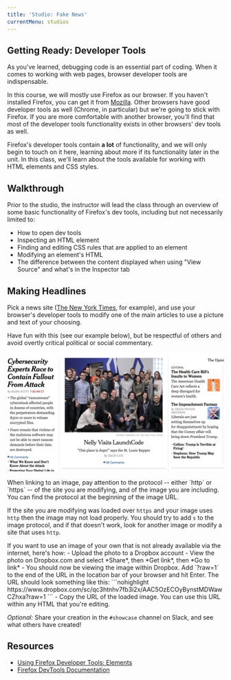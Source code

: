 ```yaml
---
title: 'Studio: Fake News'
currentMenu: studios
---
```


## Getting Ready: Developer Tools

As you've learned, debugging code is an essential part of coding. When it comes to working with web pages, browser developer tools are indispensable.

In this course, we will mostly use Firefox as our browser. If you haven't installed Firefox, you can get it from [Mozilla](https://www.mozilla.org/en-US/firefox/new/). Other browsers have good developer tools as well (Chrome, in particular) but we're going to stick with Firefox. If you are more comfortable with another browser, you'll find that most of the developer tools functionality exists in other browsers' dev tools as well.

Firefox's developer tools contain **a lot** of functionality, and we will only begin to touch on it here, learning about more if its functionality later in the unit. In this class, we'll learn about the tools available for working with HTML elements and CSS styles.

## Walkthrough

Prior to the studio, the instructor will lead the class through an overview of some basic functionality of Firefox's dev tools, including but not necessarily limited to:
- How to open dev tools
- Inspecting an HTML element
- Finding and editing CSS rules that are applied to an element
- Modifying an element's HTML
- The difference between the content displayed when using "View Source" and what's in the Inspector tab

## Making Headlines

Pick a news site ([The New York Times](https://www.nytimes.com/), for example), and use your browser's developer tools to modify one of the main articles to use a picture and text of your choosing.

Have fun with this (see our example below), but be respectful of others and avoid overtly critical political or social commentary.

![Sample Fake Article](images/nelly-lc.png)

<aside class="aside-warning" markdown="1">
When linking to an image, pay attention to the protocol -- either `http` or `https` -- of the site you are modifying, and of the image you are including. You can find the protocol at the beginning of the image URL.

If the site you are modifying was loaded over `https` and your image uses `http` then the image may not load properly. You should try to add `s` to the image protocol, and if that doesn't work, look for another image or modify a site that uses `http`.
</aside>

<aside class="aside-pro-tip" markdown="1">
If you want to use an image of your own that is not already available via the internet, here's how:
- Upload the photo to a Dropbox account
- View the photo on Dropbox.com and select *Share*, then *Get link*, then *Go to link*
- You should now be viewing the image within Dropbox. Add `?raw=1` to the end of the URL in the location bar of your browser and hit Enter. The URL should look something like this:
    ```nohighlight
    https://www.dropbox.com/sc/qc3htnhv7fb3i2x/AAC5OzECOyBynstMDWawCZhxa?raw=1
    ```
- Copy the URL of the loaded image. You can use this URL within any HTML that you're editing.
</aside>

*Optional:* Share your creation in the `#showcase` channel on Slack, and see what others have created!

## Resources

* [Using Firefox Developer Tools: Elements](https://www.youtube.com/watch?v=nV9PLPFTnkE)
* [Firefox DevTools Documentation](https://developers.google.com/web/tools/Firefox-devtools/)
